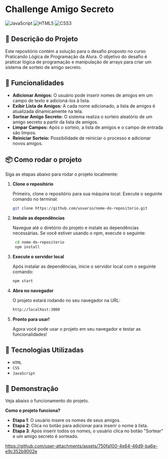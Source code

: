 # Challenge Amigo Secreto

![JavaScript](https://img.shields.io/badge/javascript-%23323330.svg?style=for-the-badge&logo=javascript&logoColor=%23F7DF1E)
![HTML5](https://img.shields.io/badge/html5-%23E34F26.svg?style=for-the-badge&logo=html5&logoColor=white)
![CSS3](https://img.shields.io/badge/css3-%231572B6.svg?style=for-the-badge&logo=css3&logoColor=white)

<h2>📝 Descrição do Projeto</h2>
Este repositório contém a solução para o desafio proposto no curso Praticando Lógica de Programação da Alura. O objetivo do desafio é praticar lógica de programação e manipulação de arrays para criar um sistema de sorteio de amigo secreto.

<h2>🚀 Funcionalidades</h2>

- **Adicionar Amigos:** O usuário pode inserir nomes de amigos em um campo de texto e adicioná-los à lista.
- **Exibir Lista de Amigos:** A cada nome adicionado, a lista de amigos é atualizada dinamicamente na tela.
- **Sortear Amigo Secreto:** O sistema realiza o sorteio aleatório de um amigo secreto a partir da lista de amigos.
- **Limpar Campos:** Após o sorteio, a lista de amigos e o campo de entrada são limpos.
- **Reiniciar Sorteio:** Possibilidade de reiniciar o processo e adicionar novos amigos.

<h2>📦 Como rodar o projeto</h2>

Siga as etapas abaixo para rodar o projeto localmente:

1. **Clone o repositório**
   
   Primeiro, clone o repositório para sua máquina local. Execute o seguinte comando no terminal:

   ```bash
   git clone https://github.com/usuario/nome-do-repositorio.git

2. **Instale as dependências**
   
   Navegue até o diretório do projeto e instale as dependências necessárias. Se você estiver usando o npm, execute o seguinte:
   
   ```bash
    cd nome-do-repositorio
    npm install

3. **Execute o servidor local**
   
   Após instalar as dependências, inicie o servidor local com o seguinte comando:
   ```bash
   npm start

 4. **Abra no navegador**
    
    O projeto estará rodando no seu navegador na URL:
    ```bash
    http://localhost:3000

 5. **Pronto para usar!**

     Agora você pode usar o projeto em seu navegador e testar as funcionalidades!

<h2>🔧 Tecnologias Utilizadas</h2>

- ``HTML``
- ``CSS``
- ``JavaScript``

<h2>📸 Demonstração</h2>

Veja abaixo o funcionamento do projeto.

**Como o projeto funciona?**
   
   - **Etapa 1**: O usuário insere os nomes de seus amigos.
   - **Etapa 2**: Clica no botão para adicionar para inserir o nome à lista.
   - **Etapa 3**: Após inserir todos os nomes, o usuário clica no botão "Sortear" e um amigo secreto é sorteado.

https://github.com/user-attachments/assets/750fa100-4e84-46d9-ba6e-e9c352b9002e
